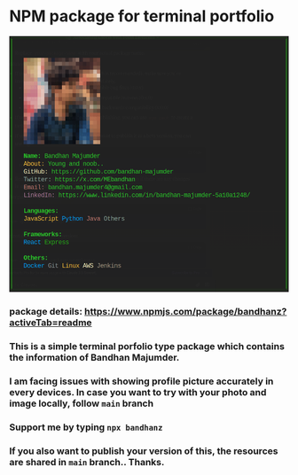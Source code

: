 # NPM package for terminal portfolio
![output-img](image-1.png)
### package details: <https://www.npmjs.com/package/bandhanz?activeTab=readme>
### This is a simple terminal porfolio type package which contains the information of Bandhan Majumder.
### I am facing issues with showing profile picture accurately in every devices. In case you want to try with your photo and image locally, follow `main` branch
### Support me by typing `npx bandhanz`
### If you also want to publish your version of this, the resources are shared in `main` branch.. Thanks.